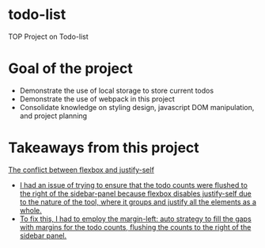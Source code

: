 # todo-list
TOP Project on Todo-list

# Goal of the project
- Demonstrate the use of local storage to store current todos
- Demonstrate the use of webpack in this project
- Consolidate knowledge on styling design, javascript DOM manipulation, and project planning

# Takeaways from this project
<u>The conflict between flexbox and justify-self<u>
- I had an issue of trying to ensure that the todo counts were flushed to the right of the sidebar-panel because flexbox disables justify-self due to the nature of the tool, where it groups and justify all the elements as a whole.
- To fix this, I had to employ the margin-left: auto strategy to fill the gaps with margins for the todo counts, flushing the counts to the right of the sidebar panel.
